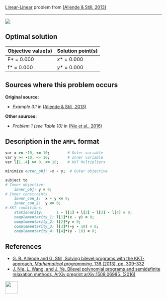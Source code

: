 [Linear-Linear](/BASBLib/LP-LP-problems) problem from [\[Allende & Still, 2013\]][Allende & Still, 2013]

---

![](/as_2013_01_eq.jpg)

## Optimal solution

Objective value(s) | Solution point(s) |
------------------ | ----------------- |
F* = 0.000         | _x_* = 0.000      |
f* = 0.000         | _y_* = 0.000      |

## Sources where this problem occurs

__Original source:__

 - _Example 3.1_ in [(Allende & Still, 2013)][Allende & Still, 2013]

__Other sources:__

 - _Problem 1 (see Table 10)_ in [(Nie et al., 2016)][Nie et al., 2016]

## Description in the `AMPL` format

```ruby
var x >= -10, <= 10;        # Outer variable
var y >= -10, <= 10;        # Inner variable
var l{1..4} >= 0, <= 10;    # KKT Multipliers

minimize outer_obj: -x - y;  # Outer objective

subject to
# Inner objective:
    inner_obj: y = 0;
# Inner constraints
    inner_con_1:  x - y <= 0;
    inner_con_2:  y <= 0;
# KKT conditions:
    stationarity:      1 - l[1] + l[2] - l[3] - l[4] = 0;
    complementarity_1: l[1]*(x - y) = 0;
    complementarity_2: l[2]*y = 0;
    complementarity_3: l[3]*(-y - 10) = 0;
    complementarity_4: l[4]*(y - 10) = 0;
```

##  References

 - [G. B. Allende and G. Still, Solving bilevel programs with the KKT-approach, *Mathematical programming*, 138 (2013), pp. 309–332](https://doi.org/10.1007/s10107-012-0535-x)
 - [J. Nie, L. Wang, and J. Ye, Bilevel polynomial programs and semidefinite relaxation methods, ArXiv preprint arXiv:1508.06985, (2016)](https://arxiv.org/pdf/1508.06985v3.pdf)

[<img src="http://www.interupgrade.com/images/pfeil-backbutton.png" width="40" height="40">](/BASBLib/LP-LP-problems "Back to summary of LP-LP problems")

[Allende & Still, 2013]: https://doi.org/10.1007/s10107-012-0535-x
[Nie et al., 2016]: https://arxiv.org/pdf/1508.06985v3.pdf
